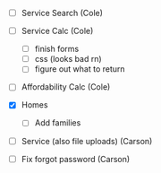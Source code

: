 - [ ] Service Search (Cole)
- [ ] Service Calc (Cole)
    - [ ] finish forms
    - [ ] css (looks bad rn)
    - [ ] figure out what to return
- [ ] Affordability Calc (Cole)


- [X] Homes
    - [ ] Add families
- [ ] Service (also file uploads) (Carson)
- [ ] Fix forgot password (Carson)
